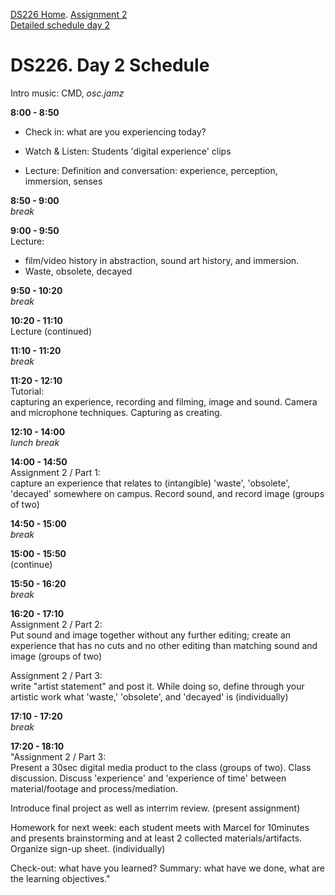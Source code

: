 [DS226 Home](home.md). 
[Assignment 2](assignment2.md)  
[Detailed schedule day 2](ds226-schedule-2.pdf)

# DS226. Day 2 Schedule

Intro music: CMD, _osc.jamz_

**8:00 - 8:50**  
- Check in: what are you experiencing today?

- Watch & Listen: Students 'digital experience' clips

- Lecture: Definition and conversation: experience, perception, immersion, senses  

**8:50 - 9:00**  
_break_  
  
**9:00 - 9:50**  
Lecture:  
- film/video history in abstraction, sound art history, and immersion.
- Waste, obsolete, decayed  
  
**9:50 - 10:20**  
_break_  
  
**10:20 - 11:10**  
Lecture (continued)  
  
**11:10 - 11:20**  
_break_  
  
**11:20 - 12:10**  
Tutorial:  
capturing an experience, recording and filming, image and sound. Camera and microphone techniques. Capturing as creating.
  
**12:10 - 14:00**  
_lunch break_  
  
**14:00 - 14:50**  
Assignment 2 / Part 1:  
capture an experience that relates to (intangible) 'waste', 'obsolete', 'decayed' somewhere on campus. Record sound, and record image (groups of two)  
  
**14:50 - 15:00**  
_break_  
  
**15:00 - 15:50**  
(continue)  
  
**15:50 - 16:20**  
_break_  
  
**16:20 - 17:10**  
Assignment 2 / Part 2:  
Put sound and image together without any further editing; create an experience that has no cuts and no other editing than matching sound and image (groups of two)  
  
Assignment 2 / Part 3:  
write "artist statement" and post it. While doing so, define through your artistic work what 'waste,' 'obsolete', and 'decayed' is (individually)
   
**17:10 - 17:20**  
_break_  
  
**17:20 - 18:10**  
"Assignment 2 / Part 3:  
Present a 30sec digital media product to the class (groups of two). Class discussion. Discuss 'experience' and 'experience of time' between material/footage and process/mediation.  
  
Introduce final project as well as interrim review. (present assignment)  
  
Homework for next week: each student meets with Marcel for 10minutes and presents brainstorming and at least 2 collected materials/artifacts. Organize sign-up sheet. (individually)  
  
Check-out: what have you learned? Summary: what have we done, what are the learning objectives."
